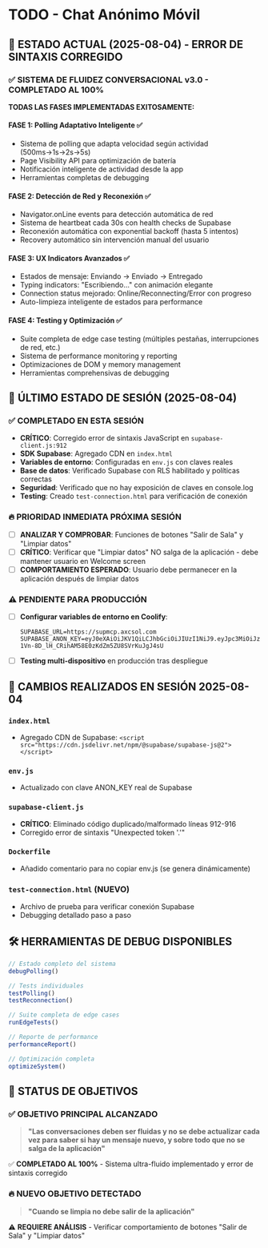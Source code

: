 # TODO - Chat Anónimo Móvil

## 🎯 ESTADO ACTUAL (2025-08-04) - ERROR DE SINTAXIS CORREGIDO

### ✅ SISTEMA DE FLUIDEZ CONVERSACIONAL v3.0 - COMPLETADO AL 100%

**TODAS LAS FASES IMPLEMENTADAS EXITOSAMENTE:**

#### FASE 1: Polling Adaptativo Inteligente ✅
- Sistema de polling que adapta velocidad según actividad (500ms→1s→2s→5s)
- Page Visibility API para optimización de batería
- Notificación inteligente de actividad desde la app
- Herramientas completas de debugging

#### FASE 2: Detección de Red y Reconexión ✅
- Navigator.onLine events para detección automática de red
- Sistema de heartbeat cada 30s con health checks de Supabase
- Reconexión automática con exponential backoff (hasta 5 intentos)
- Recovery automático sin intervención manual del usuario

#### FASE 3: UX Indicators Avanzados ✅
- Estados de mensaje: Enviando → Enviado → Entregado
- Typing indicators: "Escribiendo..." con animación elegante
- Connection status mejorado: Online/Reconnecting/Error con progreso
- Auto-limpieza inteligente de estados para performance

#### FASE 4: Testing y Optimización ✅
- Suite completa de edge case testing (múltiples pestañas, interrupciones de red, etc.)
- Sistema de performance monitoring y reporting
- Optimizaciones de DOM y memory management
- Herramientas comprehensivas de debugging

## 🚨 ÚLTIMO ESTADO DE SESIÓN (2025-08-04)

### ✅ COMPLETADO EN ESTA SESIÓN
- **CRÍTICO**: Corregido error de sintaxis JavaScript en `supabase-client.js:912`
- **SDK Supabase**: Agregado CDN en `index.html`
- **Variables de entorno**: Configuradas en `env.js` con claves reales
- **Base de datos**: Verificado Supabase con RLS habilitado y políticas correctas
- **Seguridad**: Verificado que no hay exposición de claves en console.log
- **Testing**: Creado `test-connection.html` para verificación de conexión

### 🔥 PRIORIDAD INMEDIATA PRÓXIMA SESIÓN
- [ ] **ANALIZAR Y COMPROBAR**: Funciones de botones "Salir de Sala" y "Limpiar datos"
- [ ] **CRÍTICO**: Verificar que "Limpiar datos" NO salga de la aplicación - debe mantener usuario en Welcome screen
- [ ] **COMPORTAMIENTO ESPERADO**: Usuario debe permanecer en la aplicación después de limpiar datos

### ⚠️ PENDIENTE PARA PRODUCCIÓN
- [ ] **Configurar variables de entorno en Coolify**:
  ```
  SUPABASE_URL=https://supmcp.axcsol.com
  SUPABASE_ANON_KEY=eyJ0eXAiOiJKV1QiLCJhbGciOiJIUzI1NiJ9.eyJpc3MiOiJzdXBhYmFzZSIsImlhdCI6MTc1MjM5MzEyMCwiZXhwIjo0OTA4MDY2NzIwLCJyb2xlIjoiYW5vbiJ9._g-1Vn-8D_lH_CRihAM58E0zKdZm5ZU8SVrKuJgJ4sU
  ```
- [ ] **Testing multi-dispositivo** en producción tras despliegue

## 🔧 CAMBIOS REALIZADOS EN SESIÓN 2025-08-04

### `index.html`
- Agregado CDN de Supabase: `<script src="https://cdn.jsdelivr.net/npm/@supabase/supabase-js@2"></script>`

### `env.js`
- Actualizado con clave ANON_KEY real de Supabase

### `supabase-client.js`
- **CRÍTICO**: Eliminado código duplicado/malformado líneas 912-916
- Corregido error de sintaxis "Unexpected token '.'"

### `Dockerfile`
- Añadido comentario para no copiar env.js (se genera dinámicamente)

### `test-connection.html` (NUEVO)
- Archivo de prueba para verificar conexión Supabase
- Debugging detallado paso a paso

## 🛠️ HERRAMIENTAS DE DEBUG DISPONIBLES

```javascript
// Estado completo del sistema
debugPolling()

// Tests individuales
testPolling()
testReconnection()

// Suite completa de edge cases
runEdgeTests()

// Reporte de performance
performanceReport()

// Optimización completa
optimizeSystem()
```

## 🎯 STATUS DE OBJETIVOS

### ✅ OBJETIVO PRINCIPAL ALCANZADO
> **"Las conversaciones deben ser fluidas y no se debe actualizar cada vez para saber si hay un mensaje nuevo, y sobre todo que no se salga de la aplicación"** 

✅ **COMPLETADO AL 100%** - Sistema ultra-fluido implementado y error de sintaxis corregido

### 🔥 NUEVO OBJETIVO DETECTADO
> **"Cuando se limpia no debe salir de la aplicación"**

⚠️ **REQUIERE ANÁLISIS** - Verificar comportamiento de botones "Salir de Sala" y "Limpiar datos"